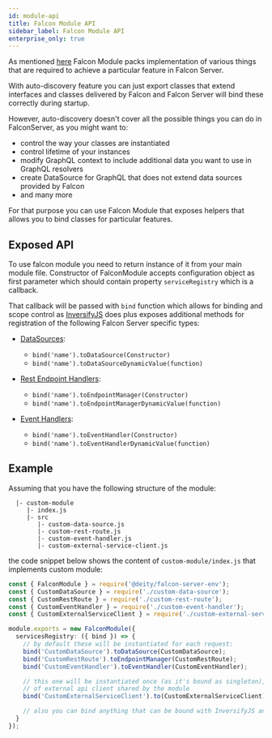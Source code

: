 ```yaml
---
id: module-api
title: Falcon Module API
sidebar_label: Falcon Module API
enterprise_only: true
---
```

 
As mentioned [here](./modules#what-is-a-module-in-falcon) Falcon Module packs implementation of various things that are required to achieve a particular feature in Falcon Server.

With auto-discovery feature you can just export classes that extend interfaces and classes delivered by Falcon and Falcon Server will bind these correctly during startup.

However, auto-discovery doesn't cover all the possible things you can do in FalconServer, as you might want to:
- control the way your classes are instantiated 
- control lifetime of your instances
- modify GraphQL context to include additional data you want to use in GraphQL resolvers
- create DataSource for GraphQL that does not extend data sources provided by Falcon
- and many more

For that purpose you can use Falcon Module that exposes helpers that allows you to bind classes for particular features.

## Exposed API

To use falcon module you need to return instance of it from your main module file. Constructor of FalconModule accepts configuration object as first parameter which should contain property `serviceRegistry` which is a callback.

That callback will be passed with `bind` function which allows for binding and scope control as [InversifyJS](https://github.com/inversify/InversifyJS/blob/master/wiki/scope.md) does plus exposes additional methods for registration of the following Falcon Server specific types:

- [DataSources](./data-sources):
  - `bind('name').toDataSource(Constructor)`
  - `bind('name').toDataSourceDynamicValue(function)`

- [Rest Endpoint Handlers](./rest-endpoints):
  - `bind('name').toEndpointManager(Constructor)`
  - `bind('name').toEndpointManagerDynamicValue(function)`

- [Event Handlers](./event-handlers):
  - `bind('name').toEventHandler(Constructor)`
  - `bind('name').toEventHandlerDynamicValue(function)`

## Example

Assuming that you have the following structure of the module:

```
  |- custom-module
     |- index.js
     |- src
        |- custom-data-source.js
        |- custom-rest-route.js
        |- custom-event-handler.js
        |- custom-external-service-client.js
```

the code snippet below shows the content of `custom-module/index.js` that implements custom module:

```ts
const { FalconModule } = require('@deity/falcon-server-env');
const { CustomDataSource } = require('./custom-data-source');
const { CustomRestRoute } = require('./custom-rest-route');
const { CustomEventHandler } = require('./custom-event-handler');
const { CustomExternalServiceClient } = require('./custom-external-service-client');

module.exports = new FalconModule({
  servicesRegistry: ({ bind }) => {
    // by default these will be instantiated for each request:
    bind('CustomDataSource').toDataSource(CustomDataSource);
    bind('CustomRestRoute').toEndpointManager(CustomRestRoute);
    bind('CustomEventHandler').toEventHandler(CustomEventHandler);

    // this one will be instantiated once (as it's bound as singleton), as we want to have one instance 
    // of external api client shared by the module
    bind('CustomExternalServiceClient').to(CustomExternalServiceClient).inSingletonScope();

    // also you can bind anything that can be bound with InversifyJS and then inject it later in the code
  }
});
```